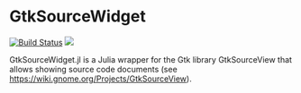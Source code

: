 # GtkSourceWidget

[![Build Status](https://github.com/JuliaGtk/GtkSourceWidget.jl/actions/workflows/CI.yml/badge.svg?branch=master)](https://github.com/JuliaGtk/GtkSourceWidget.jl/actions/workflows/CI.yml?query=branch%3Amaster) [![](https://img.shields.io/badge/docs-latest-blue.svg)](https://pkg.julialang.org/docs/GtkSourceWidget/)

GtkSourceWidget.jl is a Julia wrapper for the Gtk library GtkSourceView that allows showing source code documents (see https://wiki.gnome.org/Projects/GtkSourceView).

